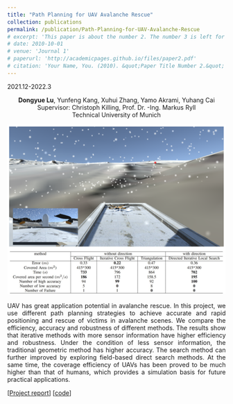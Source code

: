 ```yaml
---
title: "Path Planning for UAV Avalanche Rescue"
collection: publications
permalink: /publication/Path-Planning-for-UAV-Avalanche-Rescue
# excerpt: 'This paper is about the number 2. The number 3 is left for future work.'
# date: 2010-10-01
# venue: 'Journal 1'
# paperurl: 'http://academicpages.github.io/files/paper2.pdf'
# citation: 'Your Name, You. (2010). &quot;Paper Title Number 2.&quot; <i>Journal 1</i>. 1(2).'
---
```


2021.12-2022.3

<center>
<b>Dongyue Lu</b>, Yunfeng Kang, Xuhui Zhang, Yamo Akrami, Yuhang Cai <br /> 
Supervisor: Christoph Killing, Prof. Dr. -Ing. Markus Ryll <br /> 
Technical University of Munich 
</center>

![uav](../files/uav.png)

<p align = "justify"> 
UAV has great application potential in avalanche rescue.
In this project, we use different path planning strategies to achieve accurate
and rapid positioning and rescue of victims in avalanche
scenes. We compare the efficiency, accuracy and robustness of
different methods. The results show that iterative methods with
more sensor information have higher efficiency and robustness.
Under the condition of less sensor information, the traditional
geometric method has higher accuracy. The search method
can further improved by exploring field-based direct search
methods. At the same time, the coverage efficiency of UAVs
has been proved to be much higher than that of humans, which
provides a simulation basis for future practical applications.
</p>

[[Project report](http://dylanorange.github.io/files/UAV.pdf)]
[[code](https://github.com/DylanOrange/Path-Planning-for-UAV-Avalanche-Rescue)]
